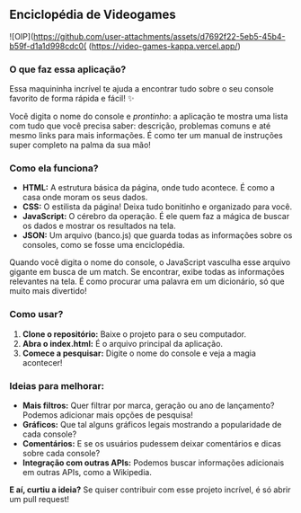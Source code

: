 ## Enciclopédia de Videogames

![OIP](https://github.com/user-attachments/assets/d7692f22-5eb5-45b4-b59f-d1a1d998cdc0(
(https://video-games-kappa.vercel.app/)


### O que faz essa aplicação?

Essa maquininha incrível te ajuda a encontrar tudo sobre o seu console favorito de forma rápida e fácil! ✨

Você digita o nome do console e *prontinho*: a aplicação te mostra uma lista com tudo que você precisa saber: descrição, problemas comuns e até mesmo links para mais informações. É como ter um manual de instruções super completo na palma da sua mão! 

### Como ela funciona?

* **HTML:** A estrutura básica da página, onde tudo acontece. É como a casa onde moram os seus dados.
* **CSS:** O estilista da página! Deixa tudo bonitinho e organizado para você.
* **JavaScript:** O cérebro da operação. É ele quem faz a mágica de buscar os dados e mostrar os resultados na tela.
* **JSON:** Um arquivo (banco.js) que guarda todas as informações sobre os consoles, como se fosse uma enciclopédia.

Quando você digita o nome do console, o JavaScript vasculha esse arquivo gigante em busca de um match. Se encontrar, exibe todas as informações relevantes na tela. É como procurar uma palavra em um dicionário, só que muito mais divertido! 

### Como usar?

1. **Clone o repositório:** Baixe o projeto para o seu computador.
2. **Abra o index.html:** É o arquivo principal da aplicação.
3. **Comece a pesquisar:** Digite o nome do console e veja a magia acontecer!

### Ideias para melhorar:

* **Mais filtros:** Quer filtrar por marca, geração ou ano de lançamento? Podemos adicionar mais opções de pesquisa!
* **Gráficos:** Que tal alguns gráficos legais mostrando a popularidade de cada console?
* **Comentários:** E se os usuários pudessem deixar comentários e dicas sobre cada console?
* **Integração com outras APIs:** Podemos buscar informações adicionais em outras APIs, como a Wikipedia.

**E aí, curtiu a ideia?** Se quiser contribuir com esse projeto incrível, é só abrir um pull request! 
